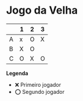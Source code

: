 # Jogo da Velha

|   | 1 | 2 | 3 |
|---|---|---|---|
| A | x | O | X |
| B | X | O |   |
| C | O | X | O |

**Legenda**

- ❌ Primeiro jogador 
- ⭕ Segundo jogador
